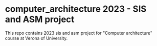 # computer_architecture 2023 - SIS and ASM project
This repo contains 2023 sis and asm project for "Computer architecture" course at Verona of University.
